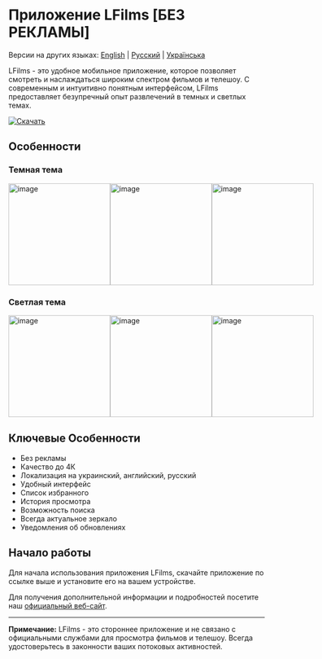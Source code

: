 # Приложение LFilms [БЕЗ РЕКЛАМЫ]

Версии на других языках: [English](README.md) | [Русский](README_RU.md) | [Українська](README_UK.md)

LFilms - это удобное мобильное приложение, которое позволяет смотреть и наслаждаться широким спектром фильмов и телешоу. С современным и интуитивно понятным интерфейсом, LFilms предоставляет безупречный опыт развлечений в темных и светлых темах.

[![Скачать](https://www.fxmedicine.com.au/sites/default/files/photos/green%20download%20button.png)](https://github.com/lrdcxdes/LFilms/releases/latest/download/app-release.apk)

## Особенности

### Темная тема
<div style="display: flex; justify-content: space-between;">
    <img src="https://github.com/lrdcxdes/LFilms/assets/83734728/315c9339-c14a-4862-a3be-917fe65c0d49" alt="image" width="200"/>
    <img src="https://github.com/lrdcxdes/LFilms/assets/83734728/c244262d-f25c-49b9-8e0c-26fbb347c9c5" alt="image" width="200"/>
    <img src="https://github.com/lrdcxdes/LFilms/assets/83734728/6d4aba2a-446b-4913-be76-70024bd006f2" alt="image" width="200"/>
</div>

### Светлая тема
<div style="display: flex; justify-content: space-between;">
    <img src="https://github.com/lrdcxdes/LFilms/assets/83734728/b199521e-bdc6-4548-b56c-52cf90fb3aed" alt="image" width="200"/>
    <img src="https://github.com/lrdcxdes/LFilms/assets/83734728/4856236d-4166-45bf-85f2-0cebf73c79cb" alt="image" width="200"/>
    <img src="https://github.com/lrdcxdes/LFilms/assets/83734728/781198a0-e62a-4968-b308-7d91e9db098a" alt="image" width="200"/>
</div>

## Ключевые Особенности

- Без рекламы
- Качество до 4К
- Локализация на украинский, английский, русский
- Удобный интерфейс
- Список избранного
- История просмотра
- Возможность поиска
- Всегда актуальное зеркало
- Уведомления об обновлениях

## Начало работы

Для начала использования приложения LFilms, скачайте приложение по ссылке выше и установите его на вашем устройстве.

Для получения дополнительной информации и подробностей посетите наш [официальный веб-сайт](https://www.example.com/lfilms).

---

**Примечание:** LFilms - это стороннее приложение и не связано с официальными службами для просмотра фильмов и телешоу. Всегда удостоверьтесь в законности ваших потоковых активностей.
